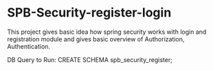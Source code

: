 # SPB-Security-register-login
This project gives basic idea how spring security works with login and registration module and gives basic overview of Authorization, Authentication. 

DB Query to Run: CREATE SCHEMA spb_security_register;
